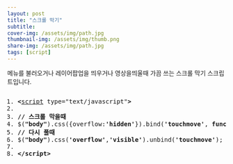 ```yaml
---
layout: post
title: "스크롤 막기"
subtitle: 
cover-img: /assets/img/path.jpg
thumbnail-img: /assets/img/thumb.png
share-img: /assets/img/path.jpg
tags: [script]
---
```

<div class="entry-content">
    <p>메뉴를 불러오거나 레이어팝업을 띄우거나 영상을띄울때 가끔 쓰는 스크롤 막기 스크립트입니다. </p>
    <pre class="html cH_kip"><ol><li class="odd"><span><b class="meta">&lt;</b><a href="http://tranbot.net/html5/scripting-1.html#script" class="meta">script</a> type="text/javascript"<b class="meta">&gt;</b></span></li><li class="even"><span></span></li><li class="odd"><span><b class="comment">// 스크롤 막을때</b></span></li><li class="even"><span>$(<b class="jsString">"body"</b>).css({overflow:<b class="jsString">'hidden'</b>}).bind(<b class="jsString">'touchmove'</b>, <b class="js">function</b>(e){e.preventDefault()});</span></li><li class="odd fifth"><span><b class="comment">// 다시 풀때</b></span></li><li class="even"><span>$(<b class="jsString">"body"</b>).css(<b class="jsString">'overflow'</b>,<b class="jsString">'visible'</b>).unbind(<b class="jsString">'touchmove'</b>);</span></li><li class="odd"><span></span></li><li class="even"><span><b class="meta">&lt;/script</b><b class="meta">&gt;</b></span></li></ol></pre>
</div>